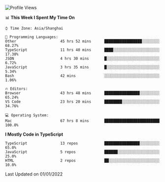 <!--START_SECTION:waka-->
![Profile Views](http://img.shields.io/badge/Profile%20Views-0-blue)

📊 **This Week I Spent My Time On** 

```text
⌚︎ Time Zone: Asia/Shanghai

💬 Programming Languages: 
Other                    45 hrs 52 mins      █████████████████░░░░░░░░   68.27% 
TypeScript               11 hrs 40 mins      ████░░░░░░░░░░░░░░░░░░░░░   17.38% 
JSON                     4 hrs 30 mins       █░░░░░░░░░░░░░░░░░░░░░░░░   6.72% 
JavaScript               3 hrs 35 mins       █░░░░░░░░░░░░░░░░░░░░░░░░   5.34% 
Bash                     42 mins             ░░░░░░░░░░░░░░░░░░░░░░░░░   1.06%

🔥 Editors: 
Browser                  43 hrs 48 mins      ████████████████░░░░░░░░░   65.24% 
VS Code                  23 hrs 20 mins      ████████░░░░░░░░░░░░░░░░░   34.76%

💻 Operating System: 
Mac                      67 hrs 8 mins       █████████████████████████   100.0%

```

**I Mostly Code in TypeScript** 

```text
TypeScript               13 repos            ████████████████░░░░░░░░░   65.0% 
JavaScript               5 repos             ██████░░░░░░░░░░░░░░░░░░░   25.0% 
HTML                     2 repos             ██░░░░░░░░░░░░░░░░░░░░░░░   10.0%

```



 Last Updated on 01/01/2022
<!--END_SECTION:waka-->
